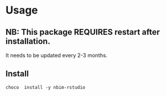 # Usage 

## NB: This package REQUIRES restart after installation.
It needs to be updated every 2-3 months.

## Install
`choco  install -y nbim-rstudio`